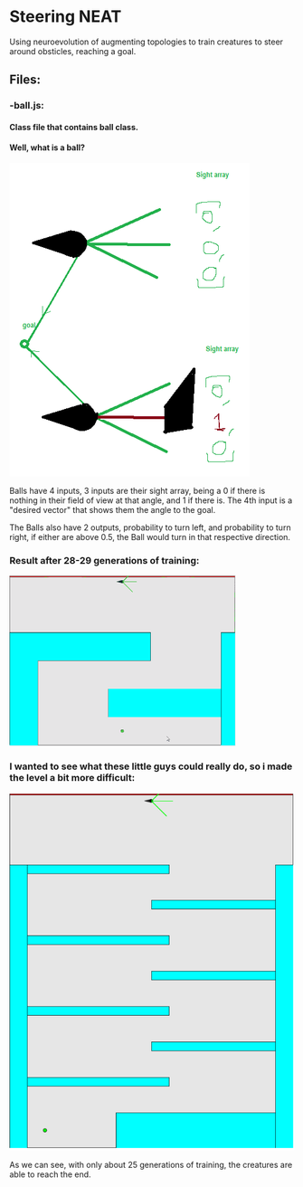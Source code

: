 # Steering NEAT
 Using neuroevolution of augmenting topologies to train creatures to steer around obsticles, reaching a goal.
 
 ## Files:
 ### -ball.js:
 #### Class file that contains ball class.
 #### Well, what is a ball?
 ![](ball.png)
 
Balls have 4 inputs, 3 inputs are their sight array, being a 0 if there is nothing in their field of view at that angle, and 1 if there is.
The 4th input is a "desired vector" that shows them the angle to the goal.

The Balls also have 2 outputs, probability to turn left, and probability to turn right, if either are above 0.5, the Ball would turn in that respective direction.
 
 ### Result after 28-29 generations of training:
 ![](Steering28.gif)
 
 ### I wanted to see what these little guys could really do, so i made the level a bit more difficult:
 ![](Steering25.gif)
 
As we can see, with only about 25 generations of training, the creatures are able to reach the end.
